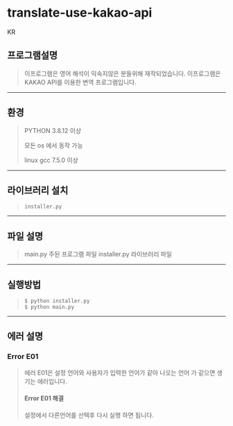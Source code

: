# translate-use-kakao-api

KR

## 프로그램설명

> 이프로그램은 영어 해석이 익숙지않은 분들위해 재작되었습니다.
> 이프로그램은 KAKAO API를 이용한 변역 프로그램입니다.

---

## 환경

> PYTHON 3.8.12 이상
>
> 모든 os 에서 동작 가능
>
> linux gcc 7.5.0 이상

---

## 라이브러리 설치

> ```
> installer.py
> ```

---

## 파일 설명

> main.py 주된 프로그램 파일
> installer.py 라이브러리 파일

---

## 실행방법

> ```
> $ python installer.py
> $ python main.py
> ```

---

## 에러 설명

### Error E01

> 에러 E01은 설정 언어와 사용자가 입력한 언어가 같아 나오는 언어 가 같으면 생기는 에러입니다.
>
> #### Error E01 해결
>
> 설정에서 다른언어를 선택후 다시 실행 하면 됩니다.
